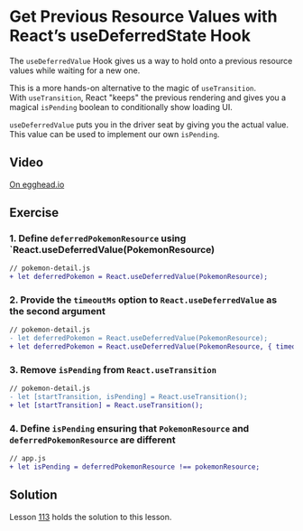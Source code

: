 # Get Previous Resource Values with React’s useDeferredState Hook

The `useDeferredValue` Hook gives us a way to hold onto a previous resource values while waiting for a new one.

This is a more hands-on alternative to the magic of `useTransition`.  
With `useTransition`, React "keeps" the previous rendering and gives you a magical `isPending` boolean to conditionally show loading UI.

`useDeferredValue` puts you in the driver seat by giving you the actual value.  
This value can be used to implement our own `isPending`.

## Video

[On egghead.io](https://egghead.io/lessons/react-get-previous-resource-values-with-react-s-usedeferredstate-hook?af=1x80ad)

## Exercise

### 1. Define `deferredPokemonResource` using `React.useDeferredValue(PokemonResource)

```diff
// pokemon-detail.js
+ let deferredPokemon = React.useDeferredValue(PokemonResource);
```

### 2. Provide the `timeoutMs` option to `React.useDeferredValue` as the second argument

```diff
// pokemon-detail.js
- let deferredPokemon = React.useDeferredValue(PokemonResource);
+ let deferredPokemon = React.useDeferredValue(PokemonResource, { timeoutMs: 3000 });
```

### 3. Remove `isPending` from `React.useTransition`

```diff
// pokemon-detail.js
- let [startTransition, isPending] = React.useTransition();
+ let [startTransition] = React.useTransition();
```

### 4. Define `isPending` ensuring that `PokemonResource` and `deferredPokemonResource` are different

```diff
// app.js
+ let isPending = deferredPokemonResource !== pokemonResource;
```

## Solution

Lesson [113](../113) holds the solution to this lesson.
